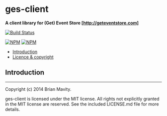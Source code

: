 ges-client
=======

**A client library for (Get) Event Store [http://geteventstore.com]**


[![Build Status](https://secure.travis-ci.org/bmavity/ges-client.svg)](http://travis-ci.org/bmavity/ges-client)

[![NPM](https://nodei.co/npm/ges-client.png?stars&downloads&downloadRank)](https://nodei.co/npm/ges-client/) [![NPM](https://nodei.co/npm-dl/ges-client.png?months=6&height=3)](https://nodei.co/npm/ges-client/)


  * <a href="#intro">Introduction</a>
  * <a href="#licence">Licence &amp; copyright</a>

<a name="intro"></a>
Introduction
------------



--------------------------------------------------------
Copyright (c) 2014 Brian Mavity.

ges-client is licensed under the MIT license. All rights not explicitly granted in the MIT license are reserved. See the included LICENSE.md file for more details.



